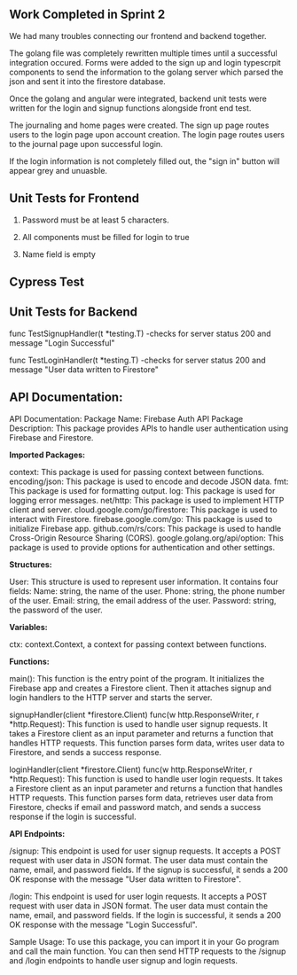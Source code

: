 ## Work Completed in Sprint 2

We had many troubles connecting our frontend and backend together. 

The golang file was completely rewritten multiple times until a successful integration occured.
Forms were added to the sign up and login typescrpit components to send the information to the golang server which parsed the json and sent it into the firestore database. 

Once the golang and angular were integrated, backend unit tests were written for the login and signup functions alongside front end test.

The journaling and home pages were created. The sign up page routes users to the login page upon account creation. The login page routes users to the journal page upon successful login.  

If the login information is not completely filled out, the "sign in" button will appear grey and unuasble.



## Unit Tests for Frontend
1. Password must be at least 5 characters.

2. All components must be filled for login to true

3. Name field is empty 

## Cypress Test

## Unit Tests for Backend
func TestSignupHandler(t *testing.T) -checks for server status 200  and message "Login Successful"

func TestLoginHandler(t *testing.T) -checks for server status 200 and message "User data written to Firestore"


## **API Documentation:**

API Documentation: Package Name: Firebase Auth API Package Description: This package provides APIs to handle user authentication using Firebase and Firestore.

**Imported Packages:**

context: This package is used for passing context between functions. encoding/json: This package is used to encode and decode JSON data. fmt: This package is used for formatting output. log: This package is used for logging error messages. net/http: This package is used to implement HTTP client and server. cloud.google.com/go/firestore: This package is used to interact with Firestore. firebase.google.com/go: This package is used to initialize Firebase app. github.com/rs/cors: This package is used to handle Cross-Origin Resource Sharing (CORS). google.golang.org/api/option: This package is used to provide options for authentication and other settings.

**Structures:**

User: This structure is used to represent user information. It contains four fields: Name: string, the name of the user. Phone: string, the phone number of the user. Email: string, the email address of the user. Password: string, the password of the user.

**Variables:**

ctx: context.Context, a context for passing context between functions.

**Functions:**

main(): This function is the entry point of the program. It initializes the Firebase app and creates a Firestore client. Then it attaches signup and login handlers to the HTTP server and starts the server.

signupHandler(client *firestore.Client) func(w http.ResponseWriter, r *http.Request): This function is used to handle user signup requests. It takes a Firestore client as an input parameter and returns a function that handles HTTP requests. This function parses form data, writes user data to Firestore, and sends a success response.

loginHandler(client *firestore.Client) func(w http.ResponseWriter, r *http.Request): This function is used to handle user login requests. It takes a Firestore client as an input parameter and returns a function that handles HTTP requests. This function parses form data, retrieves user data from Firestore, checks if email and password match, and sends a success response if the login is successful.

**API Endpoints:**

/signup: This endpoint is used for user signup requests. It accepts a POST request with user data in JSON format. The user data must contain the name, email, and password fields. If the signup is successful, it sends a 200 OK response with the message "User data written to Firestore".

/login: This endpoint is used for user login requests. It accepts a POST request with user data in JSON format. The user data must contain the name, email, and password fields. If the login is successful, it sends a 200 OK response with the message "Login Successful".

Sample Usage: To use this package, you can import it in your Go program and call the main function. You can then send HTTP requests to the /signup and /login endpoints to handle user signup and login requests.
